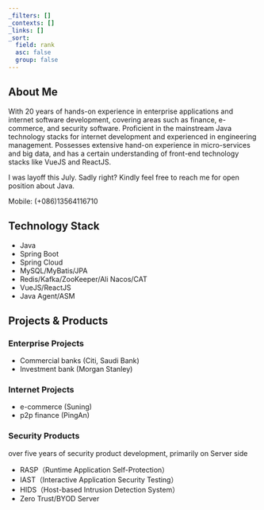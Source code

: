 ```yaml
---
_filters: []
_contexts: []
_links: []
_sort:
  field: rank
  asc: false
  group: false
---
```

##  About Me
With 20 years of hands-on experience in enterprise applications and internet software development, covering areas such as finance, e-commerce, and security software. Proficient in the mainstream Java technology stacks for internet development and experienced in engineering management. Possesses extensive hand-on experience in micro-services and big data, and has a certain understanding of front-end technology stacks like VueJS and ReactJS.

I was layoff this July. Sadly right? Kindly feel free to reach me for open position about Java.

Mobile: (+086)13564116710

## Technology Stack
- Java
- Spring Boot
- Spring Cloud
- MySQL/MyBatis/JPA
- Redis/Kafka/ZooKeeper/Ali Nacos/CAT
- VueJS/ReactJS
- Java Agent/ASM

## Projects & Products
### Enterprise Projects
- Commercial banks (Citi, Saudi Bank)
- Investment bank (Morgan Stanley)

### Internet Projects
- e-commerce (Suning)
- p2p finance (PingAn)

### Security Products 
over five years of security product development, primarily on Server side
- RASP（Runtime Application Self-Protection）
- IAST（Interactive Application Security Testing）
- HIDS（Host-based Intrusion Detection System）
- Zero Trust/BYOD Server